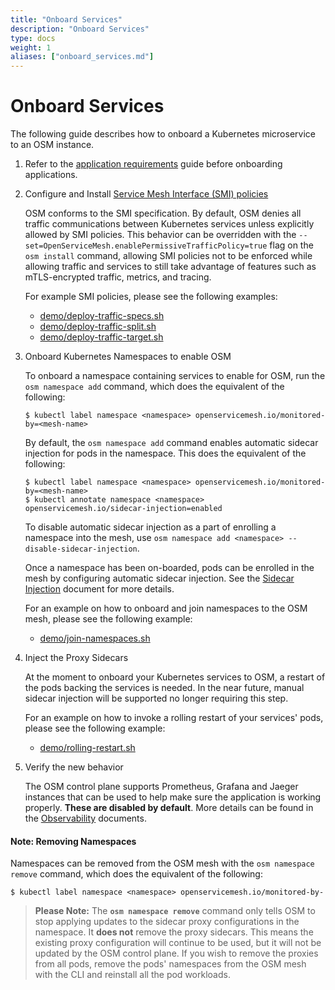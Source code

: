 ```yaml
---
title: "Onboard Services"
description: "Onboard Services"
type: docs
weight: 1
aliases: ["onboard_services.md"]
---
```


# Onboard Services
The following guide describes how to onboard a Kubernetes microservice to an OSM instance.

1. Refer to the [application requirements](../../application_requirements.md) guide before onboarding applications.

1. Configure and Install [Service Mesh Interface (SMI) policies](https://github.com/servicemeshinterface/smi-spec)

    OSM conforms to the SMI specification. By default, OSM denies all traffic communications between Kubernetes services unless explicitly allowed by SMI policies. This behavior can be overridden with the `--set=OpenServiceMesh.enablePermissiveTrafficPolicy=true` flag on the `osm install` command, allowing SMI policies not to be enforced while allowing traffic and services to still take advantage of features such as mTLS-encrypted traffic, metrics, and tracing.

    For example SMI policies, please see the following examples:
    - [demo/deploy-traffic-specs.sh](https://github.com/openservicemesh/osm/blob/release-v0.8/demo/deploy-traffic-specs.sh)
    - [demo/deploy-traffic-split.sh](https://github.com/openservicemesh/osm/blob/release-v0.8/demo/deploy-traffic-split.sh)
    - [demo/deploy-traffic-target.sh](https://github.com/openservicemesh/osm/blob/release-v0.8/demo/deploy-traffic-target.sh)

1. Onboard Kubernetes Namespaces to enable OSM

    To onboard a namespace containing services to enable for OSM, run the `osm namespace add` command, which does the equivalent of the following:

    ```console
    $ kubectl label namespace <namespace> openservicemesh.io/monitored-by=<mesh-name>
    ```

    By default, the `osm namespace add` command enables automatic sidecar injection for pods in the namespace.
    This does the equivalent of the following:

    ```console
    $ kubectl label namespace <namespace> openservicemesh.io/monitored-by=<mesh-name>
    $ kubectl annotate namespace <namespace> openservicemesh.io/sidecar-injection=enabled
    ```

    To disable automatic sidecar injection as a part of enrolling a namespace into the mesh, use `osm namespace add <namespace> --disable-sidecar-injection`.
    <!-- Please do not replace the link of `sidecar_injection.md` this format in order to work on osm website first -->
    Once a namespace has been on-boarded, pods can be enrolled in the mesh by configuring automatic sidecar injection. See the [Sidecar Injection](../sidecar_injection.md) document for more details.

    For an example on how to onboard and join namespaces to the OSM mesh, please see the following example:
    - [demo/join-namespaces.sh](https://github.com/openservicemesh/osm/blob/release-v0.8/demo/join-namespaces.sh)

1.  Inject the Proxy Sidecars

    At the moment to onboard your Kubernetes services to OSM, a restart of the pods backing the services is needed. In the near future, manual sidecar injection will be supported no longer requiring this step.

    For an example on how to invoke a rolling restart of your services' pods, please see the following example:
    - [demo/rolling-restart.sh](https://github.com/openservicemesh/osm/blob/release-v0.8/demo/rolling-restart.sh)

1. Verify the new behavior

    The OSM control plane supports Prometheus, Grafana and Jaeger instances that can be used to help make sure the application is working properly. **These are disabled by default**. More details can be found in the [Observability](../observability/) documents.


#### Note: Removing Namespaces
Namespaces can be removed from the OSM mesh with the `osm namespace remove` command, which does the equivalent of the following:

```console
$ kubectl label namespace <namespace> openservicemesh.io/monitored-by-
```

> **Please Note:**
> The **`osm namespace remove`** command only tells OSM to stop applying updates to the sidecar proxy configurations in the namespace. It **does not** remove the proxy sidecars. This means the existing proxy configuration will continue to be used, but it will not be updated by the OSM control plane. If you wish to remove the proxies from all pods, remove the pods' namespaces from the OSM mesh with the CLI and reinstall all the pod workloads.
